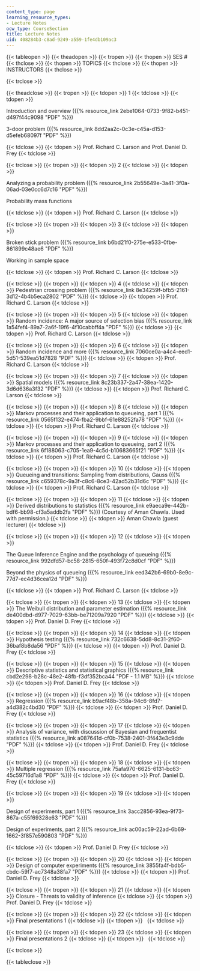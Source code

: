 ```yaml
---
content_type: page
learning_resource_types:
- Lecture Notes
ocw_type: CourseSection
title: Lecture Notes
uid: 408284b3-c8ad-9249-a559-1fe4db109ac3
---
```


{{< tableopen >}}
{{< theadopen >}}
{{< tropen >}}
{{< thopen >}}
SES #
{{< thclose >}}
{{< thopen >}}
TOPICS
{{< thclose >}}
{{< thopen >}}
INSTRUCTORS
{{< thclose >}}

{{< trclose >}}

{{< theadclose >}}
{{< tropen >}}
{{< tdopen >}}
1
{{< tdclose >}}
{{< tdopen >}}


Introduction and overview ({{% resource_link 2ebe1064-0733-9f82-b451-d497f44c9098 "PDF" %}})

3-door problem ({{% resource_link 8dd2aa2c-0c3e-c45a-d153-d5efeb68097f "PDF" %}})


{{< tdclose >}}
{{< tdopen >}}
Prof. Richard C. Larson and Prof. Daniel D. Frey
{{< tdclose >}}

{{< trclose >}}
{{< tropen >}}
{{< tdopen >}}
2
{{< tdclose >}}
{{< tdopen >}}


Analyzing a probability problem ({{% resource_link 2b55649e-3a41-3f0a-06ad-03e0cc6d7c16 "PDF" %}})

Probability mass functions


{{< tdclose >}}
{{< tdopen >}}
Prof. Richard C. Larson
{{< tdclose >}}

{{< trclose >}}
{{< tropen >}}
{{< tdopen >}}
3
{{< tdclose >}}
{{< tdopen >}}


Broken stick problem ({{% resource_link b6bd21f0-275e-e533-0fbe-861899c48ae6 "PDF" %}})

Working in sample space


{{< tdclose >}}
{{< tdopen >}}
Prof. Richard C. Larson
{{< tdclose >}}

{{< trclose >}}
{{< tropen >}}
{{< tdopen >}}
4
{{< tdclose >}}
{{< tdopen >}}
Pedestrian crossing problem ({{% resource_link 8e34259f-bfb5-2161-3d12-4b4b5eca2802 "PDF" %}})
{{< tdclose >}}
{{< tdopen >}}
Prof. Richard C. Larson
{{< tdclose >}}

{{< trclose >}}
{{< tropen >}}
{{< tdopen >}}
5
{{< tdclose >}}
{{< tdopen >}}
Random incidence: A major source of selection bias ({{% resource_link 1a54fef4-89a7-2a6f-19f6-4f10cabbff4a "PDF" %}})
{{< tdclose >}}
{{< tdopen >}}
Prof. Richard C. Larson
{{< tdclose >}}

{{< trclose >}}
{{< tropen >}}
{{< tdopen >}}
6
{{< tdclose >}}
{{< tdopen >}}
Random incidence and more ({{% resource_link 7060ce0a-a4c4-eed1-5d51-539ea51d7828 "PDF" %}})
{{< tdclose >}}
{{< tdopen >}}
Prof. Richard C. Larson
{{< tdclose >}}

{{< trclose >}}
{{< tropen >}}
{{< tdopen >}}
7
{{< tdclose >}}
{{< tdopen >}}
Spatial models ({{% resource_link 8c23b337-2a47-38ea-1420-3d6d636a3f32 "PDF" %}})
{{< tdclose >}}
{{< tdopen >}}
Prof. Richard C. Larson
{{< tdclose >}}

{{< trclose >}}
{{< tropen >}}
{{< tdopen >}}
8
{{< tdclose >}}
{{< tdopen >}}
Markov processes and their application to queueing, part 1 ({{% resource_link 0565f132-e474-fba2-9bbf-61e88252fa78 "PDF" %}})
{{< tdclose >}}
{{< tdopen >}}
Prof. Richard C. Larson
{{< tdclose >}}

{{< trclose >}}
{{< tropen >}}
{{< tdopen >}}
9
{{< tdclose >}}
{{< tdopen >}}
Markov processes and their application to queueing, part 2 ({{% resource_link 6f188063-c705-1ea9-4c5d-b10683665f21 "PDF" %}})
{{< tdclose >}}
{{< tdopen >}}
Prof. Richard C. Larson
{{< tdclose >}}

{{< trclose >}}
{{< tropen >}}
{{< tdopen >}}
10
{{< tdclose >}}
{{< tdopen >}}
Queueing and transitions: Sampling from distributions, Gauss ({{% resource_link c659378c-9a3f-c8c6-8ce3-42ad52b31d6c "PDF" %}})
{{< tdclose >}}
{{< tdopen >}}
Prof. Richard C. Larson
{{< tdclose >}}

{{< trclose >}}
{{< tropen >}}
{{< tdopen >}}
11
{{< tdclose >}}
{{< tdopen >}}
Derived distributions to statistics ({{% resource_link e9aeca9e-442b-bdf6-bb98-cf3a5addb2fa "PDF" %}}) (Courtesy of Aman Chawla. Used with permission.)
{{< tdclose >}}
{{< tdopen >}}
Aman Chawla (guest lecturer)
{{< tdclose >}}

{{< trclose >}}
{{< tropen >}}
{{< tdopen >}}
12
{{< tdclose >}}
{{< tdopen >}}


The Queue Inference Engine and the psychology of queueing ({{% resource_link 992dfd57-bc58-2815-650f-493f72c8d0cf "PDF" %}})

Beyond the physics of queueing ({{% resource_link eed342b6-69b0-8e9c-77d7-ec4d36cea12d "PDF" %}})


{{< tdclose >}}
{{< tdopen >}}
Prof. Richard C. Larson
{{< tdclose >}}

{{< trclose >}}
{{< tropen >}}
{{< tdopen >}}
13
{{< tdclose >}}
{{< tdopen >}}
The Weibull distribution and parameter estimation ({{% resource_link de400dbd-d977-7029-63bb-be71209a7920 "PDF" %}})
{{< tdclose >}}
{{< tdopen >}}
Prof. Daniel D. Frey
{{< tdclose >}}

{{< trclose >}}
{{< tropen >}}
{{< tdopen >}}
14
{{< tdclose >}}
{{< tdopen >}}
Hypothesis testing ({{% resource_link 732c6638-5dd8-8c31-2f60-36baf8b8da56 "PDF" %}})
{{< tdclose >}}
{{< tdopen >}}
Prof. Daniel D. Frey
{{< tdclose >}}

{{< trclose >}}
{{< tropen >}}
{{< tdopen >}}
15
{{< tdclose >}}
{{< tdopen >}}
Descriptive statistics and statistical graphics ({{% resource_link cbd2e298-b28c-48e2-48fb-f3df352bca44 "PDF - 1.1 MB" %}})
{{< tdclose >}}
{{< tdopen >}}
Prof. Daniel D. Frey
{{< tdclose >}}

{{< trclose >}}
{{< tropen >}}
{{< tdopen >}}
16
{{< tdclose >}}
{{< tdopen >}}
Regression ({{% resource_link b9acf48b-358a-94c6-8fd7-a4d382c4bd30 "PDF" %}})
{{< tdclose >}}
{{< tdopen >}}
Prof. Daniel D. Frey
{{< tdclose >}}

{{< trclose >}}
{{< tropen >}}
{{< tdopen >}}
17
{{< tdclose >}}
{{< tdopen >}}
Analysis of variance, with discussion of Bayesian and frequentist statistics ({{% resource_link a087641d-cf0b-7538-2401-3f443e3c9dde "PDF" %}})
{{< tdclose >}}
{{< tdopen >}}
Prof. Daniel D. Frey
{{< tdclose >}}

{{< trclose >}}
{{< tropen >}}
{{< tdopen >}}
18
{{< tdclose >}}
{{< tdopen >}}
Multiple regression ({{% resource_link 75afa970-6625-6131-bc63-45c59716d1a8 "PDF" %}})
{{< tdclose >}}
{{< tdopen >}}
Prof. Daniel D. Frey
{{< tdclose >}}

{{< trclose >}}
{{< tropen >}}
{{< tdopen >}}
19
{{< tdclose >}}
{{< tdopen >}}


Design of experiments, part 1 ({{% resource_link 3acc2856-93ea-9f73-867a-c55f69328e63 "PDF" %}})

Design of experiments, part 2 ({{% resource_link ac00ac59-22ad-6b69-1662-3f857e590803 "PDF" %}})


{{< tdclose >}}
{{< tdopen >}}
Prof. Daniel D. Frey
{{< tdclose >}}

{{< trclose >}}
{{< tropen >}}
{{< tdopen >}}
20
{{< tdclose >}}
{{< tdopen >}}
Design of computer experiments ({{% resource_link 3855fa4f-bdb5-cbdc-59f7-ac7348a38fa7 "PDF" %}})
{{< tdclose >}}
{{< tdopen >}}
Prof. Daniel D. Frey
{{< tdclose >}}

{{< trclose >}}
{{< tropen >}}
{{< tdopen >}}
21
{{< tdclose >}}
{{< tdopen >}}
Closure - Threats to validity of inference
{{< tdclose >}}
{{< tdopen >}}
Prof. Daniel D. Frey
{{< tdclose >}}

{{< trclose >}}
{{< tropen >}}
{{< tdopen >}}
22
{{< tdclose >}}
{{< tdopen >}}
Final presentations 1
{{< tdclose >}}
{{< tdopen >}}
 
{{< tdclose >}}

{{< trclose >}}
{{< tropen >}}
{{< tdopen >}}
23
{{< tdclose >}}
{{< tdopen >}}
Final presentations 2
{{< tdclose >}}
{{< tdopen >}}
 
{{< tdclose >}}

{{< trclose >}}

{{< tableclose >}}